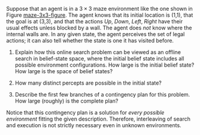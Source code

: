 

Suppose that an agent is in a $3 \times 3$
maze environment like the one shown in
Figure <a href="#">maze-3x3-figure</a>. The agent knows that its
initial location is (1,1), that the goal is at (3,3), and that the
actions *Up*, *Down*, *Left*, *Right* have their usual
effects unless blocked by a wall. The agent does *not* know
where the internal walls are. In any given state, the agent perceives
the set of legal actions; it can also tell whether the state is one it
has visited before.<br>

1.  Explain how this online search problem can be viewed as an offline
    search in belief-state space, where the initial belief state
    includes all possible environment configurations. How large is the
    initial belief state? How large is the space of belief states?<br>

2.  How many distinct percepts are possible in the initial state?<br>

3.  Describe the first few branches of a contingency plan for this
    problem. How large (roughly) is the complete plan?<br>

Notice that this contingency plan is a solution for *every
possible environment* fitting the given description. Therefore,
interleaving of search and execution is not strictly necessary even in
unknown environments.
